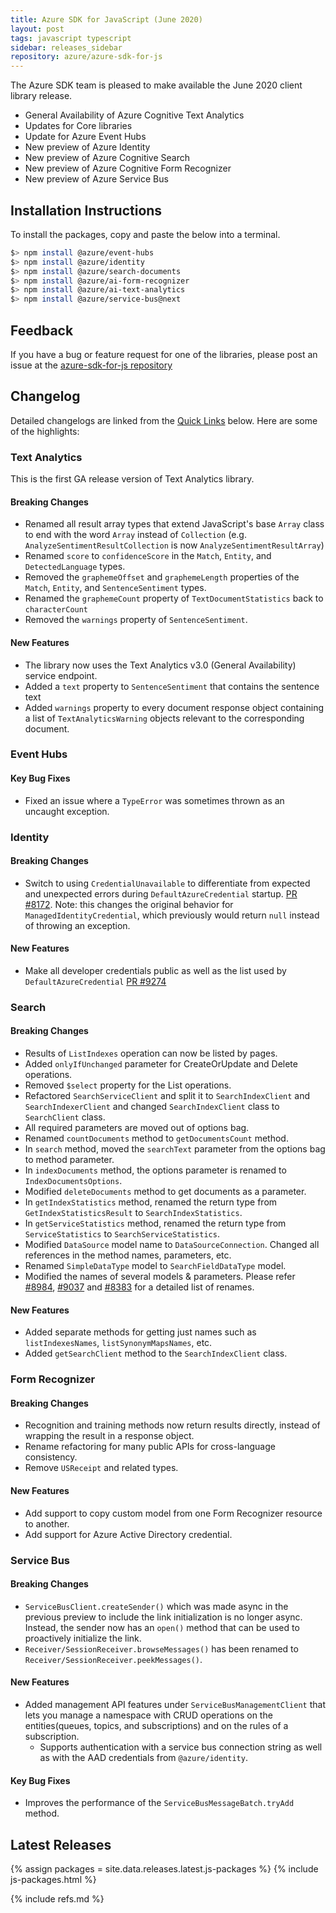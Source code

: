 ```yaml
---
title: Azure SDK for JavaScript (June 2020)
layout: post
tags: javascript typescript
sidebar: releases_sidebar
repository: azure/azure-sdk-for-js
---
```


The Azure SDK team is pleased to make available the June 2020 client library release.

- General Availability of Azure Cognitive Text Analytics
- Updates for Core libraries
- Update for Azure Event Hubs
- New preview of Azure Identity
- New preview of Azure Cognitive Search
- New preview of Azure Cognitive Form Recognizer
- New preview of Azure Service Bus

## Installation Instructions

To install the packages, copy and paste the below into a terminal.

```bash
$> npm install @azure/event-hubs
$> npm install @azure/identity
$> npm install @azure/search-documents
$> npm install @azure/ai-form-recognizer
$> npm install @azure/ai-text-analytics
$> npm install @azure/service-bus@next
```

## Feedback

If you have a bug or feature request for one of the libraries, please post an issue at the [azure-sdk-for-js repository](https://github.com/azure/azure-sdk-for-js/issues)

## Changelog

Detailed changelogs are linked from the [Quick Links](#quick-links) below. Here are some of the highlights:

### Text Analytics

This is the first GA release version of Text Analytics library.

#### Breaking Changes

- Renamed all result array types that extend JavaScript's base `Array` class to end with the word `Array` instead of `Collection` (e.g. `AnalyzeSentimentResultCollection` is now `AnalyzeSentimentResultArray`)
- Renamed `score` to `confidenceScore` in the `Match`, `Entity`, and `DetectedLanguage` types.
- Removed the `graphemeOffset` and `graphemeLength` properties of the `Match`, `Entity`, and `SentenceSentiment` types.
- Renamed the `graphemeCount` property of `TextDocumentStatistics` back to `characterCount`
- Removed the `warnings` property of `SentenceSentiment`.

#### New Features

- The library now uses the Text Analytics v3.0 (General Availability) service endpoint.
- Added a `text` property to `SentenceSentiment` that contains the sentence text
- Added `warnings` property to every document response object containing a list of `TextAnalyticsWarning` objects relevant to the corresponding document.

### Event Hubs

#### Key Bug Fixes

- Fixed an issue where a `TypeError` was sometimes thrown as an uncaught exception.

### Identity

#### Breaking Changes

- Switch to using `CredentialUnavailable` to differentiate from expected and unexpected errors during `DefaultAzureCredential` startup. [PR #8172](https://github.com/Azure/azure-sdk-for-js/pull/8127). Note: this changes the original behavior for `ManagedIdentityCredential`, which previously would return `null` instead of throwing an exception.

#### New Features

- Make all developer credentials public as well as the list used by `DefaultAzureCredential` [PR #9274](https://github.com/Azure/azure-sdk-for-js/pull/9274)

### Search

#### Breaking Changes

- Results of `ListIndexes` operation can now be listed by pages.
- Added `onlyIfUnchanged` parameter for CreateOrUpdate and Delete operations.
- Removed `$select` property for the List operations.
- Refactored `SearchServiceClient` and split it to `SearchIndexClient` and `SearchIndexerClient` and changed `SearchIndexClient` class to `SearchClient` class.
- All required parameters are moved out of options bag.
- Renamed `countDocuments` method to `getDocumentsCount` method.
- In `search` method, moved the `searchText` parameter from the options bag to method parameter. 
- In `indexDocuments` method, the options parameter is renamed to `IndexDocumentsOptions`.
- Modified `deleteDocuments` method to get documents as a parameter.
- In `getIndexStatistics` method, renamed the return type from `GetIndexStatisticsResult` to `SearchIndexStatistics`.
- In `getServiceStatistics` method, renamed the return type from `ServiceStatistics` to `SearchServiceStatistics`.
- Modified `DataSource` model name to `DataSourceConnection`. Changed all references in the method names, parameters, etc.
- Renamed `SimpleDataType` model to `SearchFieldDataType` model.
- Modified the names of several models & parameters. Please refer [#8984](https://github.com/Azure/azure-sdk-for-js/issues/8984), [#9037](https://github.com/Azure/azure-sdk-for-js/issues/9037) and [#8383](https://github.com/Azure/azure-sdk-for-js/issues/8383) for a detailed list of renames.

#### New Features

- Added separate methods for getting just names such as `listIndexesNames`, `listSynonymMapsNames`, etc.
- Added `getSearchClient` method to the `SearchIndexClient` class.

### Form Recognizer

#### Breaking Changes


- Recognition and training methods now return results directly, instead of wrapping the result in a response object.
- Rename refactoring for many public APIs for cross-language consistency.
- Remove `USReceipt` and related types.

#### New Features

- Add support to copy custom model from one Form Recognizer resource to another.
- Add support for Azure Active Directory credential.


### Service Bus

#### Breaking Changes

- `ServiceBusClient.createSender()` which was made async in the previous preview to include the link initialization is no longer async. Instead, the sender now has an `open()` method that can be used to proactively initialize the link. 
- `Receiver/SessionReceiver.browseMessages()` has been renamed to `Receiver/SessionReceiver.peekMessages()`.

#### New Features

- Added management API features under `ServiceBusManagementClient` that lets you manage a namespace with CRUD operations on the entities(queues, topics, and subscriptions) and on the rules of a subscription.
	- Supports authentication with a service bus connection string as well as with the AAD credentials from `@azure/identity`.

#### Key Bug Fixes


- Improves the performance of the `ServiceBusMessageBatch.tryAdd` method.

## Latest Releases

{% assign packages = site.data.releases.latest.js-packages %}
{% include js-packages.html %}

{% include refs.md %}
